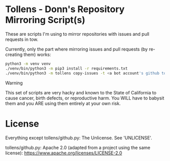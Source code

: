 # Tollens - Donn's Repository Mirroring Script(s)

These are scripts I'm using to mirror repositories with issues and pull requests
in tow.

Currently, only the part where mirroring issues and pull requests (by
re-creating them) works:

```sh
python3 -m venv venv
./venv/bin/python3 -m pip3 install -r requirements.txt
./venv/bin/python3 -m tollens copy-issues -t <a bot account's github token> -T <target-owner/target-repo> <source-owner/source-repo>
```

> [!WARNING] 
> This set of scripts are very hacky and known to the State of California to cause
> cancer, birth defects, or reproductive harm. You WILL have to babysit them and
> you ARE using them entirely at your own risk.

# License

Everything except tollens/github.py: The Unlicense. See 'UNLICENSE'.

tollens/github.py: Apache 2.0 (adapted from a project using the same license):
https://www.apache.org/licenses/LICENSE-2.0
